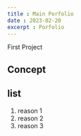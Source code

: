 ```yaml
---
title : Main Porfolio
date : 2023-02-20
excerpt : Porfolio
---
```


First Project

## Concept

## list

1. reason 1
2. reason 2
3. reason 3
